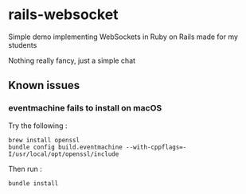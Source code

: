 # rails-websocket

Simple demo implementing WebSockets in Ruby on Rails made for my students

Nothing really fancy, just a simple chat

## Known issues

### eventmachine fails to install on macOS

Try the following :

~~~
brew install openssl
bundle config build.eventmachine --with-cppflags=-I/usr/local/opt/openssl/include
~~~

Then run :

~~~
bundle install
~~~
